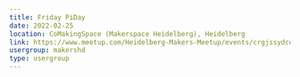 ```yaml
---
title: Friday PiDay
date: 2022-02-25
location: CoMakingSpace (Makerspace Heidelberg), Heidelberg
link: https://www.meetup.com/Heidelberg-Makers-Meetup/events/crgjssydcdbhc/
usergroup: makershd
type: usergroup
---
```

